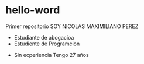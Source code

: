 # hello-word
Primer repositorio
SOY NICOLAS MAXIMILIANO PEREZ 
+ Estudiante de abogacioa 
+ Estudiente de Programcion
- Sin ecperiencia
Tengo 27 años
